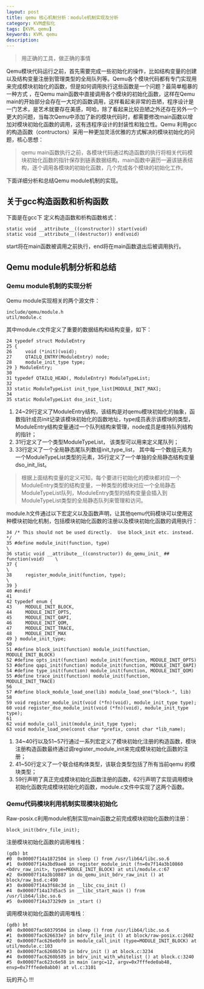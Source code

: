 ```yaml
---
layout: post
title: qemu 核心机制分析：module机制实现及分析
category: KVM虚拟化
tags: [KVM，qemu]
keywords: KVM，qemu
description: 
---
```


> 用正确的工具，做正确的事情

Qemu模块代码运行之前，首先需要完成一些初始化的操作，比如结构变量的创建以及结构变量注册到管理类型的全局队列等。Qemu各个模块代码都有专门实现用来完成模块初始化的函数，但是如何调用执行这些函数是一个问题？最简单粗暴的一种方式
，在Qemu main函数中直接调用各个模块的初始化函数，这样在Qemu main的开始部分会存在一大坨的函数调用，这样看起来非常的丑陋，程序设计是一门艺术，是艺术就要存在美感，呵哈，除了看起来比较丑陋之外还存在另外一个更大的问题，当每次Qemu中添加了新的模块代码时，都需要修改main函数以增加对模块初始化函数的调用，这有违程序设计的封装性和独立性。Qemu 利用gcc的构造函数（contructors）采用一种更加灵活优雅的方式解决的模块初始化的问题，核心思想：

>qemu main函数执行之前，各模块代码通过构造函数的执行将相关代码模块初始化函数的指针保存到链表数据结构，main函数中遍历一遍该链表结构，逐个调用各模块的初始化函数，几个完成各个模块的初始化工作。

下面详细分析和总结Qemu module机制的实现。

## 关于gcc构造函数和析构函数

下面是在gcc下 定义构造函数和析构函数格式：

	static void __attribute__((constructor)) start(void)
	static void __attribute__((destructor)) end(void)

start将在main函数被调用之前执行，end将在main函数退出后被调用执行。

## Qemu module机制分析和总结

### Qemu module机制的实现分析

Qemu module实现相关的两个源文件：
	
	include/qemu/module.h
	util/module.c

其中module.c文件定义了重要的数据结构和结构变量，如下：

	24 typedef struct ModuleEntry
	25 {
	26     void (*init)(void);
	27     QTAILQ_ENTRY(ModuleEntry) node;
	28     module_init_type type;
	29 } ModuleEntry;
	30
	31 typedef QTAILQ_HEAD(, ModuleEntry) ModuleTypeList;
	32
	33 static ModuleTypeList init_type_list[MODULE_INIT_MAX];
	34
	35 static ModuleTypeList dso_init_list;



1. 24~29行定义了ModuleEntry结构，该结构是对qemu模块初始化的抽象，函数指针成员init记录该模块初始化的函数地址，type成员表示该模块的类型，ModuleEntry结构变量通过一个队列结构来管理，node成员是维持队列结构的指针；
2. 31行定义了一个类型ModuleTypeList， 该类型可以用来定义尾队列；
3. 33行定义了一个全局静态尾队列数组init_type_list， 其中每一个数组元素为一个ModuleTypeList类型的元素，35行定义了一个单独的全局静态结构变量dso\_init\_list。

> 根据上面结构变量的定义可知，每个要进行初始化的模块都对应一个ModuleEntry类型的结构变量，一种类型的模块对应一个全局静态ModuleTypeList队列，ModuleEntry类型的结构变量会插入到ModuleTypeList类型的全局静态队列来管理和访问。

module.h文件通过以下宏定义以及函数声明，让其他qemu代码模块可以使用这种模块初始化机制，包括模块初始化函数的注册以及模块初始化函数的调用执行：

	34 /* This should not be used directly.  Use block_init etc. instead.  */
	35 #define module_init(function, type)                                         \
	36 static void __attribute__((constructor)) do_qemu_init_ ## function(void)    \
	37 {                                                                           \
	38     register_module_init(function, type);                                   \
	39 }
	40 #endif
	41
	42 typedef enum {
	43     MODULE_INIT_BLOCK,
	44     MODULE_INIT_OPTS,
	45     MODULE_INIT_QAPI,
	46     MODULE_INIT_QOM,
	47     MODULE_INIT_TRACE,
	48     MODULE_INIT_MAX
	49 } module_init_type;
	50
	51 #define block_init(function) module_init(function, MODULE_INIT_BLOCK)
	52 #define opts_init(function) module_init(function, MODULE_INIT_OPTS)
	53 #define qapi_init(function) module_init(function, MODULE_INIT_QAPI)
	54 #define type_init(function) module_init(function, MODULE_INIT_QOM)
	55 #define trace_init(function) module_init(function, MODULE_INIT_TRACE)
	56
	57 #define block_module_load_one(lib) module_load_one("block-", lib)
	58
	59 void register_module_init(void (*fn)(void), module_init_type type);
	60 void register_dso_module_init(void (*fn)(void), module_init_type type);
	61
	62 void module_call_init(module_init_type type);
	63 void module_load_one(const char *prefix, const char *lib_name);


1. 34~40行以及51~57行通过一系列宏定义了模块初始化注册的构造函数，模块注册构造函数最终通过调register\_module\_init来完成模块初始化函数的注册；
2. 41~50行定义了一个联合结构体类型，该联合类型包括了所有当前qemu 的模块类型；
3. 59行声明了真正完成模块初始化函数注册的函数，62行声明了实现调用模块初始化函数完成模块初始化的函数，module.c文件中实现了这两个函数。

### Qemu代码模块利用机制实现模块初始化

Raw-posix.c利用module机制实现main函数之前完成模块初始化函数的注册：

	block_init(bdrv_file_init);
	
注册模块初始化函数的调用堆栈：
	
	(gdb) bt
	#0  0x00007f14a1872504 in sleep () from /usr/lib64/libc.so.6
	#1  0x00007f14a3bd9ae8 in register_module_init (fn=0x7f14a3b10860 <bdrv_raw_init>, type=MODULE_INIT_BLOCK) at util/module.c:67
	#2  0x00007f14a3b10887 in do_qemu_init_bdrv_raw_init () at block/raw_bsd.c:490
	#3  0x00007f14a3f68c3d in __libc_csu_init ()
	#4  0x00007f14a17d5ac5 in __libc_start_main () from /usr/lib64/libc.so.6
	#5  0x00007f14a37329d9 in _start ()

调用模块初始化函数的调用堆栈：

	(gdb) bt
	#0  0x00007fac60379504 in sleep () from /usr/lib64/libc.so.6
	#1  0x00007fac626633e7 in bdrv_file_init () at block/raw-posix.c:2602
	#2  0x00007fac626e0bf0 in module_call_init (type=MODULE_INIT_BLOCK) at util/module.c:103
	#3  0x00007fac6260b570 in bdrv_init () at block.c:3234
	#4  0x00007fac6260b585 in bdrv_init_with_whitelist () at block.c:3240
	#5  0x00007fac623c6e58 in main (argc=12, argv=0x7fffede0ab48, envp=0x7fffede0abb0) at vl.c:3101	


玩的开心 !!!
